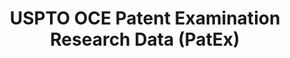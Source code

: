 ---
bigquery: https://console.cloud.google.com/bigquery?p=patents-public-data&d=uspto_oce_pair&page=dataset
citation: 'Graham, S. Marco, A., and Miller, A. (2015). “The USPTO Patent Examination
  Research Dataset: A Window on the Process of Patent Examination.”'
contributors: Graham, S. Marco, A., Miller, A.
cost: None
description: The latest version of PatEx (referred to below as the 2020 release) contains
  detailed information on nearly 11.9 million publicly-viewable provisional and non-provisional
  patent applications to the USPTO and over 4.6 million Patent Cooperation Treaty
  (PCT) applications. It is based on data that OCE downloaded from the Patent Examination
  Data System (PEDS) in April, 2021. The PEDS data are sourced from Public PAIR. The
  first time that OCE used PEDS as the basis of PatEx was for the 2019 release. We
  took the PEDS data and organized it into the familiar PatEx data files, which are
  based on the organization of the Public PAIR portal. The data files include information
  on each application’s characteristics, prosecution history, continuation history,
  claims of foreign priority, patent term adjustment history, publication history,
  and correspondence address information.
documentation: 'For the 2019 and later releases, new technical documentation is available
  https://www.uspto.gov/sites/default/files/documents/PatEx-2019-Technical-Doc.pdf


  A document describing the 2014-2017 data sets is available and can be cited as:
  Graham, Stuart J.H. and Marco, Alan C. and Miller, Richard, The USPTO Patent Examination
  Research Dataset: A Window on the Process of Patent Examination (November 30, 2015).
  Available at SSRN: https://ssrn.com/abstract=2702637.'
last_edit: Mon, 04 Apr 2022 19:06:22 GMT
location: https://www.uspto.gov/ip-policy/economic-research/research-datasets/patent-examination-research-dataset-public-pair
maintained_by: EconomicsData@uspto.gov
related_publications: https://ssrn.com/abstract=29956744, https://ssrn.com/abstract=2702637
schema_fields: '[''application_number_pair'', ''parent_country_code'', ''status_description'',
  ''atty_docket_number'', ''inventor_name_first'', ''confirm_number'', ''inventor_country_code'',
  ''status_code'', ''application_number'', ''invention_title'', ''inventor_address_type'',
  ''event_code'', ''examiner_id'', ''inventor_name_middle'', ''correspondence_street_line_1'',
  ''parent_country'', ''filing_date'', ''small_entity_indicator'', ''parent_filing_date'',
  ''inventor_rank'', ''earliest_pgpub_number'', ''correspondence_street_line_2'',
  ''correspondence_region_name'', ''earliest_pgpub_date'', ''sequence_number'', ''examiner_name_first'',
  ''uspc_subclass'', ''appl_status_code'', ''continuation_type'', ''uspc_class'',
  ''parent_application_number'', ''inventor_region_code'', ''correspondence_region_code'',
  ''correspondence_country_name'', ''file_location_date'', ''child_filing_date'',
  ''appl_status_date'', ''patent_issue_date'', ''child_application_number'', ''event_description'',
  ''customer_number'', ''examiner_name_middle'', ''patent_number'', ''correspondence_name_line_2'',
  ''invention_subject_matter'', ''correspondence_country_code'', ''inventor_name_last'',
  ''examiner_art_unit'', ''abandon_date'', ''correspondence_city'', ''wipo_pub_number'',
  ''disposal_type'', ''aia_first_to_file'', ''foreign_parent_id'', ''inventor_country_name'',
  ''correspondence_name_line_1'', ''recorded_date'', ''application_type'', ''foreign_parent_date'',
  ''file_location'', ''wipo_pub_date'', ''examiner_name_last'', ''correspondence_postal_code'']'
shortname: patex
tags:
- patents
- legal
- history
terms_of_use: 'USPTO’s online databases are not designed or intended to be a source
  for bulk downloads of USPTO data when accessed through the website’s interfaces.
  Individuals, companies, IP addresses, or blocks of IP addresses who, in effect,
  deny or decrease service by generating unusually high numbers of database accesses
  (searches, pages, or hits), whether generated manually or in an automated fashion,
  may be denied access to USPTO servers without notice.


  Bulk data products may be separately obtained from the USPTO, either for free or
  at the cost of dissemination. For details, see information on Electronic Bulk Data
  Products: https://www.uspto.gov/learning-and-resources/electronic-bulk-data-products'
title: USPTO OCE Patent Examination Research Data (PatEx)
uuid: 4342caa7-23af-420c-b2f6-6088f133df6a
---